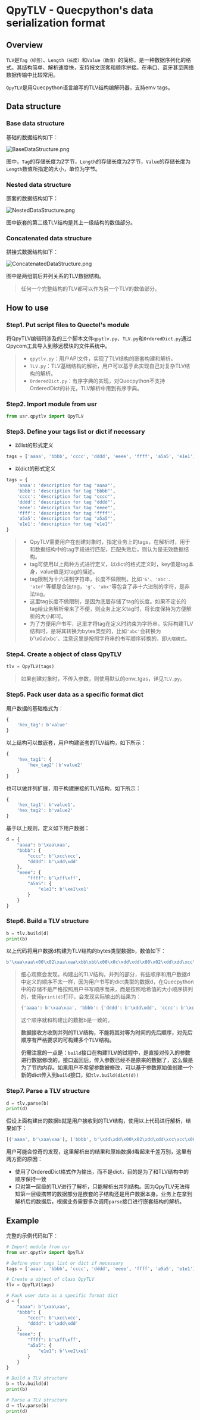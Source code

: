 # QpyTLV - Quecpython's data serialization format

## Overview

`TLV`是`Tag（标签）`、`Length（长度）`和`Value（数值）`的简称，是一种数据序列化的格式。其结构简单、解析速度快，支持报文嵌套和顺序拼接。在串口、蓝牙甚至网络数据传输中比较常用。

`QpyTLV`是用Quecpython语言编写的TLV结构编解码器，支持emv tags。

## Data structure

### **Base data structure**

基础的数据结构如下：

![BaseDataStructure.png](./images/BaseDataStructure.png)

图中，`Tag`的存储长度为2字节，`Length`的存储长度为2字节，`Value`的存储长度为`Length`数值所指定的大小，单位为字节。

### **Nested data structure**

嵌套的数据结构如下：

![NestedDataStructure.png](./images/NestedDataStructure.png)

图中嵌套的第二级TLV结构是其上一级结构的数值部分。

### **Concatenated data structure**

拼接式数据结构如下：

![ConcatenatedDataStructure.png](./images/ConcatenatedDataStructure.png)

图中是两组前后并列关系的TLV数据结构。

> 任何一个完整结构的TLV都可以作为另一个TLV的数值部分。

## How to use

### **Step1. Put script files to Quectel's module**

将QpyTLV编辑码涉及的三个脚本文件`qpytlv.py`、`TLV.py`和`OrderedDict.py`通过Qpycom工具导入到移远模块的文件系统中。

> - `qpytlv.py`：用户API文件，实现了TLV结构的嵌套构建和解析。
> - `TLV.py`：TLV基础结构的解析，用户可以基于此实现自己对复杂TLV结构的解析。
> - `OrderedDict.py`：有序字典的实现，对Quecpython不支持OrderedDict的补充，TLV解析中用到有序字典。

### **Step2. Import module from usr**

```python
from usr.qpytlv import QpyTLV
```

### **Step3. Define your tags list or dict if necessary**

- 以list的形式定义

```python
tags = ['aaaa', 'bbbb', 'cccc', 'dddd', 'eeee', 'ffff', 'a5a5', 'e1e1']
```

- 以dict的形式定义

```python
tags = {
    'aaaa': 'description for tag "aaaa"',
    'bbbb': 'description for tag "bbbb"',
    'cccc': 'description for tag "cccc"',
    'dddd': 'description for tag "dddd"',
    'eeee': 'description for tag "eeee"',
    'ffff': 'description for tag "ffff"',
    'a5a5': 'description for tag "a5a5"',
    'e1e1': 'description for tag "e1e1"'
}
```

> - QpyTLV需要用户在创建对象时，指定业务上的tags，在解析时，用于和数据结构中的tag字段进行匹配，匹配失败后，则认为是无效数据结构。
> - tag可使用以上两种方式进行定义，以dict的格式定义时，key值是tag本身，value值是对tag的描述。
> - tag限制为十六进制字符串，长度不做限制。比如`'6'`、`'abc'`、 `'a1ef'`等都是合法tag，`'g'`、`'abx'`等包含了非十六进制的字符，是非法tag。
> - 这里tag长度不做限制，是因为底层存储了tag的长度。如果不定长的tag给业务解析带来了不便，则业务上定义tag时，将长度保持为方便解析的大小即可。
> - 为了方便用户书写，这里才将tag在定义时约束为字符串，实际构建TLV结构时，是将其转换为bytes类型的，比如`'abc'`会转换为b'\x0a\xbc'。注意这里是按照字符串的书写顺序转换的，即`大端模式`。

### **Step4. Create a object of class QpyTLV**

```python
tlv = QpyTLV(tags)
```

> 如果创建对象时，不传入参数，则使用默认的emv_tgas，详见`TLV.py`。

### **Step5. Pack user data as a specific format dict**

用户数据的基础格式为：
```python
{
    'hex_tag': b'value'
}
```

以上结构可以做嵌套，用户构建嵌套的TLV结构，如下所示：
```python
{
    'hex_tag1': {
        'hex_tag2'：b'value2'
    }
}
```

也可以做并列扩展，用于构建拼接的TLV结构，如下所示：
```python
{
    'hex_tag1': b'value1'，
    'hex_tag2': b'value2'
}
```

基于以上规则，定义如下用户数据：
```python
d = {
    "aaaa": b'\xaa\xaa',
    "bbbb": {
        "cccc": b'\xcc\xcc',
        "dddd": b'\xdd\xdd'
    },
    "eeee": {
        "ffff": b'\xff\xff',
        "a5a5": {
            "e1e1": b'\xe1\xe1'
        }
    }
}
```

### **Step6. Build a TLV structure**

```python
b = tlv.build(d)
print(b)
```

以上代码将用户数据d构建为TLV结构的bytes类型数据b，数值如下：
```python
b'\xaa\xaa\x00\x02\xaa\xaa\xbb\xbb\x00\x0c\xdd\xdd\x00\x02\xdd\xdd\xcc\xcc\x00\x02\xcc\xcc\xee\xee\x00\x10\xa5\xa5\x00\x06\xe1\xe1\x00\x02\xe1\xe1\xff\xff\x00\x02\xff\xff'
```

> 细心观察会发现，构建出的TLV结构，并列的部分，有些顺序和用户数据d中定义的顺序不太一样，因为用户书写的dict类型的数据d，在Quecpython中的存储不是严格按照用户书写顺序而来，而是按照哈希值的大小顺序排列的，使用`print(d)`打印，会发现实际输出的结果为：
> ```python
> {'aaaa': b'\xaa\xaa', 'bbbb': {'dddd': b'\xdd\xdd', 'cccc': b'\xcc\xcc'}, 'eeee': {'a5a5': {'e1e1': b'\xe1\xe1'}, 'ffff': b'\xff\xff'}}
> ```
> 这个顺序就和构建出的数据b是一致的。
> 
> **数据接收方收到并列的TLV结构，不能将其对等为时间的先后顺序，对先后顺序有严格要求的可构建多个TLV结构。**
> 
> **仍需注意的一点是：`build`接口在构建TLV的过程中，是直接对传入的参数进行数据修改的，接口返回后，传入参数已经不是原来的数据了，这么做是为了节约内存。如果用户不希望参数被修改，可以基于参数原始值创建一个新的dict传入到`build`接口，如`tlv.build(dict(d))`**

### **Step7. Parse a TLV structure**

```python
d = tlv.parse(b)
print(d)
```

假设上面构建出的数据b就是用户接收到的TLV结构，使用以上代码进行解析，结果如下：

```python
[('aaaa', b'\xaa\xaa'), ('bbbb', b'\xdd\xdd\x00\x02\xdd\xdd\xcc\xcc\x00\x02\xcc\xcc'), ('eeee', b'\xa5\xa5\x00\x06\xe1\xe1\x00\x02\xe1\xe1\xff\xff\x00\x02\xff\xff')]
```

用户可能会惊奇的发现，这里解析出的结果和原始数据d看起来千差万别，这里有两方面的原因：

- 使用了OrderedDict格式作为输出，而不是dict，目的是为了和TLV结构中的顺序保持一致
- 只对第一层级的TLV进行了解析，只能解析出并列结构。因为QpyTLV无法得知第一层级携带的数据部分是嵌套的子结构还是用户数据本身。业务上在拿到解析后的数据后，根据业务需要多次调用`parse`接口进行嵌套结构的解析。

## Example

完整的示例代码如下：

```python
# Import module from usr
from usr.qpytlv import QpyTLV

# Define your tags list or dict if necessary
tags = ['aaaa', 'bbbb', 'cccc', 'dddd', 'eeee', 'ffff', 'a5a5', 'e1e1']

# Create a object of class QpyTLV
tlv = QpyTLV(tags)

# Pack user data as a specific format dict
d = {
    "aaaa": b'\xaa\xaa',
    "bbbb": {
        "cccc": b'\xcc\xcc',
        "dddd": b'\xdd\xdd'
    },
    "eeee": {
        "ffff": b'\xff\xff',
        "a5a5": {
            "e1e1": b'\xe1\xe1'
        }
    }
}

# Build a TLV structure
b = tlv.build(d)
print(b)

# Parse a TLV structure
d = tlv.parse(b)
print(d)
```
